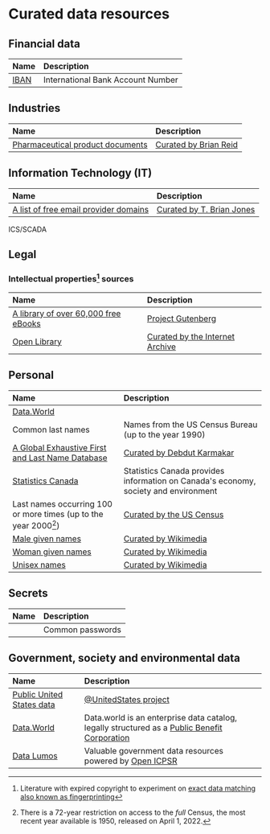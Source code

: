 # Curated data resources

## Financial data

| Name | Description| 
| :-- | :-- |
|[IBAN](https://ibbd)| International Bank Account Number |

## Industries

| Name | Description| 
| :-- | :-- |
| [Pharmaceutical product documents](https://c7solutions.com/2014/04/dlp-templates) | [Curated by Brian Reid](https://c7solutions.com/2014/04/dlp-templates) |


## Information Technology (IT)

| Name | Description| 
| :-- | :-- |
| [A list of free email provider domains](https://gist.github.com/tbrianjones/5992856) |[Curated by T. Brian Jones](https://github.com/tbrianjones) |

ICS/SCADA

## Legal

### Intellectual properties[^1] sources
| Name | Description| 
| :-- | :-- |
|[A library of over 60,000 free eBooks](https://www.gutenberg.org/ebooks/)| [Project Gutenberg](https://www.gutenberg.org/ebooks/) |
|[Open Library](https://openlibrary.org/explore)| [Curated by the Internet Archive](https://archive.org/)|

[^1]:Literature with expired copyright to experiment on [exact data matching also known as fingerprinting](../techniques/README.md)

## Personal

| Name | Description| 
| :-- | :-- |
|[Data.World](https://data.world)|  |
|Common last names| Names from the US Census Bureau (up to the year 1990) | |
| [A Global Exhaustive First and Last Name Database](https://github.com/Debdut/names.io)| [Curated by Debdut Karmakar](https://twitter.com/kdebdut) |
|[Statistics Canada](https://www.statcan.gc.ca/)| Statistics Canada provides information on Canada's economy, society and environment |
| Last names occurring 100 or more times (up to the year 2000[^2])| [Curated by the US Census](https://www.census.gov/topics/population/genealogy/data/2000_surnames.html)|
|[Male given names](https://commons.wikimedia.org/wiki/Category:Male_names)| [Curated by Wikimedia](https://www.wikimedia.org/) |
|[Woman given names](https://commons.wikimedia.org/wiki/Category:Female_names)| [Curated by Wikimedia](https://www.wikimedia.org/) |
|[Unisex names](https://commons.wikimedia.org/wiki/Category:Unisex_names)| [Curated by Wikimedia](https://www.wikimedia.org/) |

[^2]: There is a 72-year restriction on access to the _full_ Census, the most recent year available is 1950, released on April 1, 2022. 
## Secrets

| Name | Description| 
| :-- | :-- |
| | Common passwords |


## Government, society and environmental data
| Name | Description| 
| :-- | :-- |
|[Public United States data](https://github.com/orgs/unitedstates)| [@UnitedStates project](https://theunitedstates.io/) |
|[Data.World](https://data.world)| Data.world is an enterprise data catalog, legally structured as a [Public Benefit Corporation](https://data.world/company/public-benefit-corporation/)|
|[Data Lumos](https://www.datalumos.org)| Valuable government data resources powered by [Open ICPSR](https://www.openicpsr.org/) |





